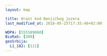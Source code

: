 ```yaml
---
layout: map

title: Hrast kod Banjičkog jezera
last_modified_at: 2018-05-25T17:35:48+02:00

WDPA: [555589060]
BioRaS: [309]
geoSrbija:
  L1_182: [111]
---
```

